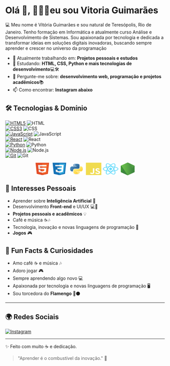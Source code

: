 # Olá 👋, 👩🏻‍💻eu sou Vitoria Guimarães

💻 Meu nome é Vitória Guimarães e sou natural de Teresópolis, Rio de Janeiro. Tenho formação em Informática e atualmente curso Análise e Desenvolvimento de Sistemas. Sou apaixonada por tecnologia e dedicada a transformar ideias em soluções digitais inovadoras, buscando sempre aprender e crescer no universo da programação


- 🔭 Atualmente trabalhando em: **Projetos pessoais e estudos**
- 🌱 Estudando: **HTML, CSS, Python e mais tecnologias de desenvolvimento**💻🛠️
- 💬 Pergunte-me sobre: **desenvolvimento web, programação e projetos acadêmicos**📚
- 📫 Como encontrar: **Instagram abaixo**

## 🛠 Tecnologias & Domínio

[![HTML5](https://img.shields.io/badge/HTML5-%23E34F26?style=for-the-badge&logo=html5&logoColor=white)]() ![HTML](https://img.shields.io/badge/HTML-90%25-green)  
[![CSS3](https://img.shields.io/badge/CSS3-%231572B6?style=for-the-badge&logo=css3&logoColor=white)]() ![CSS](https://img.shields.io/badge/CSS-85%25-blue)  
[![JavaScript](https://img.shields.io/badge/JavaScript-%23F7DF1E?style=for-the-badge&logo=javascript&logoColor=black)]() ![JavaScript](https://img.shields.io/badge/JavaScript-80%25-yellow)  
[![React](https://img.shields.io/badge/React-%2361DAFB?style=for-the-badge&logo=react&logoColor=black)]() ![React](https://img.shields.io/badge/React-75%25-blueviolet)  
[![Python](https://img.shields.io/badge/Python-%233776AB?style=for-the-badge&logo=python&logoColor=white)]() ![Python](https://img.shields.io/badge/Python-70%25-lightgrey)  
[![Node.js](https://img.shields.io/badge/Node.js-%23339933?style=for-the-badge&logo=node.js&logoColor=white)]() ![Node.js](https://img.shields.io/badge/Node.js-65%25-success)  
[![Git](https://img.shields.io/badge/Git-%23F05032?style=for-the-badge&logo=git&logoColor=white)]() ![Git](https://img.shields.io/badge/Git-85%25-orange)






<div align="center">
  <img align="center" alt="HTML" height="40" width="50" src="https://raw.githubusercontent.com/devicons/devicon/master/icons/html5/html5-original.svg">
  <img align="center" alt="CSS" height="40" width="50" src="https://raw.githubusercontent.com/devicons/devicon/master/icons/css3/css3-original.svg">
  <img align="center" alt="Python" height="40" width="50" src="https://raw.githubusercontent.com/devicons/devicon/master/icons/python/python-original.svg">
  <img align="center" alt="JavaScript" height="40" width="50" src="https://raw.githubusercontent.com/devicons/devicon/master/icons/javascript/javascript-plain.svg">
  <img align="center" alt="React" height="40" width="50" src="https://raw.githubusercontent.com/devicons/devicon/master/icons/react/react-original.svg">
  <img align="center" alt="Node.js" height="40" width="50" src="https://raw.githubusercontent.com/devicons/devicon/master/icons/nodejs/nodejs-original.svg">
</div>

## 🌟 Interesses Pessoais

- Aprender sobre **Inteligência Artificial** 🤖  
- Desenvolvimento **Front-end** e UI/UX 💻🎨  
- **Projetos pessoais e acadêmicos** 💡  
- Café e música ☕🎶  
- Tecnologia, inovação e novas linguagens de programação 🚀  
- **Jogos** 🎮


## 🎯 Fun Facts & Curiosidades

- Amo café ☕ e música 🎶  
- Adoro jogar 🎮  
- Sempre aprendendo algo novo 💻  
- Apaixonada por tecnologia e novas linguagens de programação 🖥️  
- Sou torcedora do **Flamengo** 🔴⚫
---

## 🌍 Redes Sociais

[![Instagram](https://img.shields.io/badge/-Instagram-%23E4405F?style=for-the-badge&logo=instagram&logoColor=white)](https://instagram.com/vitoria_.guimaraes_)

---

✨ Feito com muito ☕ e dedicação.
> "Aprender é o combustível da inovação." 🚀  
